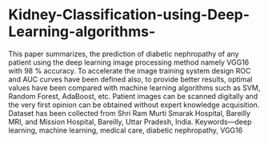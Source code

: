 # Kidney-Classification-using-Deep-Learning-algorithms- 
This paper summarizes, the prediction of diabetic nephropathy of any patient using the deep learning image processing method namely VGG16 with 98 % accuracy. To accelerate the image training system design
ROC and AUC curves have been defined also, to provide better
results, optimal values have been compared with machine
learning algorithms such as SVM, Random Forest, AdaBoost,
etc. Patient images can be scanned digitally and the very first
opinion can be obtained without expert knowledge acquisition.
Dataset has been collected from Shri Ram Murti Smarak
Hospital, Bareilly MRI, and Mission Hospital, Bareilly, Uttar
Pradesh, India.
Keywords—deep learning, machine learning, medical care,
diabetic nephropathy, VGG16
